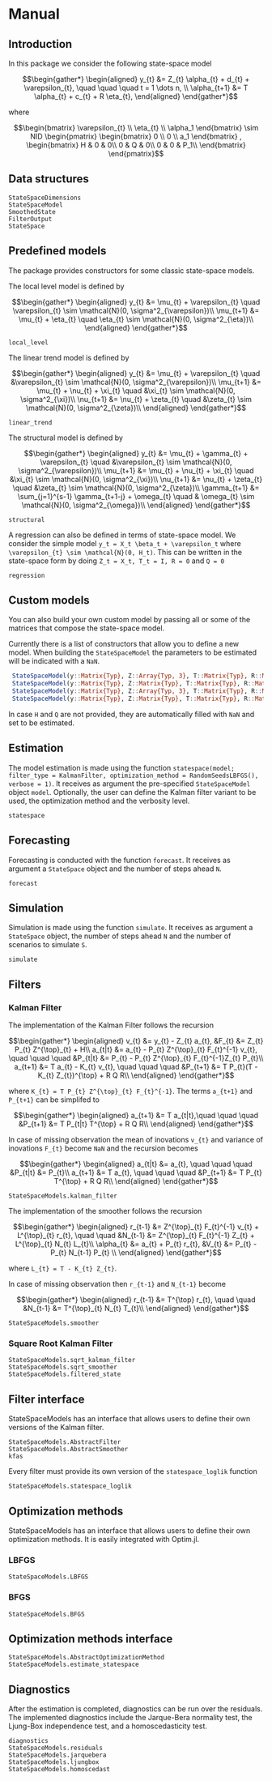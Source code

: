 # Manual

## Introduction

In this package we consider the following state-space model

```math
\begin{gather*}
    \begin{aligned}
        y_{t} &= Z_{t} \alpha_{t} + d_{t} + \varepsilon_{t}, \quad \quad \quad t = 1 \dots n, \\
        \alpha_{t+1} &= T \alpha_{t} + c_{t} + R \eta_{t},
    \end{aligned}
\end{gather*}
```
where
```math
\begin{bmatrix}
    \varepsilon_{t} \\
    \eta_{t} \\
    \alpha_1
\end{bmatrix}
\sim
NID
\begin{pmatrix}
    \begin{bmatrix}
        0 \\
        0 \\
        a_1
    \end{bmatrix}
    ,
    \begin{bmatrix}
        H & 0 & 0\\
        0 & Q & 0\\
        0 & 0 & P_1\\
    \end{bmatrix}
\end{pmatrix}
```

## Data structures

```@docs
StateSpaceDimensions
StateSpaceModel
SmoothedState
FilterOutput
StateSpace
```

## Predefined models

The package provides constructors for some classic state-space models.

The local level model is defined by

```math
\begin{gather*}
    \begin{aligned}
        y_{t} &=  \mu_{t}  + \varepsilon_{t} \quad \varepsilon_{t} \sim \mathcal{N}(0, \sigma^2_{\varepsilon})\\
        \mu_{t+1} &= \mu_{t} + \eta_{t} \quad \eta_{t} \sim \mathcal{N}(0, \sigma^2_{\eta})\\
    \end{aligned}
\end{gather*}
```

```@docs
local_level
```

The linear trend model is defined by

```math
\begin{gather*}
    \begin{aligned}
        y_{t} &=  \mu_{t}  + \varepsilon_{t} \quad &\varepsilon_{t} \sim \mathcal{N}(0, \sigma^2_{\varepsilon})\\
        \mu_{t+1} &= \mu_{t} + \nu_{t} + \xi_{t} \quad &\xi_{t} \sim \mathcal{N}(0, \sigma^2_{\xi})\\
        \nu_{t+1} &= \nu_{t} + \zeta_{t} \quad &\zeta_{t} \sim \mathcal{N}(0, \sigma^2_{\zeta})\\
    \end{aligned}
\end{gather*}
```

```@docs
linear_trend
```

The structural model is defined by

```math
\begin{gather*}
    \begin{aligned}
        y_{t} &=  \mu_{t} + \gamma_{t} + \varepsilon_{t} \quad &\varepsilon_{t} \sim \mathcal{N}(0, \sigma^2_{\varepsilon})\\
        \mu_{t+1} &= \mu_{t} + \nu_{t} + \xi_{t} \quad &\xi_{t} \sim \mathcal{N}(0, \sigma^2_{\xi})\\
        \nu_{t+1} &= \nu_{t} + \zeta_{t} \quad &\zeta_{t} \sim \mathcal{N}(0, \sigma^2_{\zeta})\\
        \gamma_{t+1} &= \sum_{j=1}^{s-1} \gamma_{t+1-j} + \omega_{t} \quad & \omega_{t} \sim \mathcal{N}(0, \sigma^2_{\omega})\\
    \end{aligned}
\end{gather*}
```


```@docs
structural
```

A regression can also be defined in terms of state-space model. We consider the simple model ``y_t = X_t \beta_t + \varepsilon_t`` where 
``\varepsilon_{t} \sim \mathcal{N}(0, H_t)``. This can be written in the state-space form by doing ``Z_t = X_t, T_t = I, R = 0`` and ``Q = 0``

```@docs
regression
```

## Custom models

You can also build your own custom model by passing all or some of the matrices that compose the state-space model.

Currently there is a list of constructors that allow you to define a new model. When building the `StateSpaceModel` the parameters
to be estimated will be indicated with a `NaN`.

```julia
 StateSpaceModel(y::Matrix{Typ}, Z::Array{Typ, 3}, T::Matrix{Typ}, R::Matrix{Typ}, H::Matrix{Typ}, Q::Matrix{Typ}) where Typ <: Real
 StateSpaceModel(y::Matrix{Typ}, Z::Matrix{Typ}, T::Matrix{Typ}, R::Matrix{Typ}, H::Matrix{Typ}, Q::Matrix{Typ}) where Typ <: Real
 StateSpaceModel(y::Matrix{Typ}, Z::Array{Typ, 3}, T::Matrix{Typ}, R::Matrix{Typ}) where Typ <: Real
 StateSpaceModel(y::Matrix{Typ}, Z::Matrix{Typ}, T::Matrix{Typ}, R::Matrix{Typ}) where Typ <: Real
```

In case `H` and `Q` are not provided, they are automatically filled with `NaN` and set to be estimated.

## Estimation
The model estimation is made using the function `statespace(model; filter_type = KalmanFilter, optimization_method = RandomSeedsLBFGS(), verbose = 1)`. It receives as argument the pre-specified `StateSpaceModel` object `model`. Optionally, the user can define the Kalman filter variant to be used, the optimization method and the verbosity level.

```@docs
statespace
```

## Forecasting

Forecasting is conducted with the function `forecast`. It receives as argument a `StateSpace` object and the number of steps ahead `N`.

```@docs
forecast
```

## Simulation

Simulation is made using the function `simulate`. It receives as argument a `StateSpace` object, the number of steps ahead `N` and the number of scenarios to simulate `S`.

```@docs
simulate
```

## Filters

### Kalman Filter

The implementation of the Kalman Filter follows the recursion

```math
\begin{gather*}
    \begin{aligned}
        v_{t} &= y_{t} - Z_{t} a_{t},  &F_{t} &= Z_{t} P_{t} Z^{\top}_{t} + H\\
        a_{t|t} &= a_{t} - P_{t} Z^{\top}_{t} F_{t}^{-1} v_{t}, \quad \quad \quad &P_{t|t} &= P_{t} -  P_{t} Z^{\top}_{t} F_{t}^{-1}Z_{t} P_{t}\\
        a_{t+1} &= T a_{t} - K_{t} v_{t}, \quad \quad \quad &P_{t+1} &= T P_{t}(T - K_{t} Z_{t})^{\top} + R Q R\\
    \end{aligned}
\end{gather*}
```
where ``K_{t} = T P_{t} Z^{\top}_{t} F_{t}^{-1}``. The terms ``a_{t+1}`` and ``P_{t+1}`` can be simplifed to

```math
\begin{gather*}
    \begin{aligned}
        a_{t+1} &= T a_{t|t},\quad \quad \quad &P_{t+1} &= T P_{t|t} T^{\top} + R Q R\\
    \end{aligned}
\end{gather*}
```

In case of missing observation the mean of inovations ``v_{t}`` and variance of inovations ``F_{t}`` become `NaN` and the recursion becomes

```math
\begin{gather*}
    \begin{aligned}
        a_{t|t} &= a_{t}, \quad \quad \quad &P_{t|t} &= P_{t}\\
        a_{t+1} &= T a_{t}, \quad \quad \quad &P_{t+1} &= T P_{t} T^{\top} + R Q R\\
    \end{aligned}
\end{gather*}
```

```@docs
StateSpaceModels.kalman_filter
```

The implementation of the smoother follows the recursion


```math
\begin{gather*}
    \begin{aligned}
        r_{t-1} &= Z^{\top}_{t} F_{t}^{-1} v_{t} + L^{\top}_{t} r_{t}, \quad \quad  &N_{t-1} &= Z^{\top}_{t} F_{t}^{-1} Z_{t} + L^{\top}_{t} N_{t} L_{t}\\
        \alpha_{t} &= a_{t} + P_{t} r_{t},  &V_{t} &= P_{t} - P_{t} N_{t-1} P_{t}  \\
    \end{aligned}
\end{gather*}
```
where ``L_{t} = T - K_{t} Z_{t}``.

In case of missing observation then ``r_{t-1}`` and ``N_{t-1}`` become

```math
\begin{gather*}
    \begin{aligned}
        r_{t-1} &= T^{\top} r_{t}, \quad \quad  &N_{t-1} &= T^{\top}_{t} N_{t} T_{t}\\
    \end{aligned}
\end{gather*}
```

```@docs
StateSpaceModels.smoother
```

### Square Root Kalman Filter

```@docs
StateSpaceModels.sqrt_kalman_filter
StateSpaceModels.sqrt_smoother
StateSpaceModels.filtered_state
```

## Filter interface

StateSpaceModels has an interface that allows users to define their own versions of the Kalman filter.

```@docs
StateSpaceModels.AbstractFilter
StateSpaceModels.AbstractSmoother
kfas
```

Every filter must provide its own version of the `statespace_loglik` function
```@docs
StateSpaceModels.statespace_loglik
```

## Optimization methods

StateSpaceModels has an interface that allows users to define their own optimization methods. It is easily integrated with Optim.jl.

### LBFGS

```@docs
StateSpaceModels.LBFGS
```

### BFGS

```@docs
StateSpaceModels.BFGS
```

## Optimization methods interface

```@docs
StateSpaceModels.AbstractOptimizationMethod
StateSpaceModels.estimate_statespace
```

## Diagnostics
After the estimation is completed, diagnostics can be run over the residuals. The implemented diagnostics include the Jarque-Bera normality test, the Ljung-Box independence test, and a homoscedasticity test.

```@docs
diagnostics
StateSpaceModels.residuals
StateSpaceModels.jarquebera
StateSpaceModels.ljungbox
StateSpaceModels.homoscedast
```
